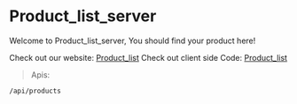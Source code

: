 # Product_list_server

Welcome to Product_list_server, You should find your product here!

Check out our website: [Product_list](https://product-list-ha.netlify.app)
Check out client side Code: [Product_list](https://github.com/haqueashraful/product_list)


> Apis: 
``` Get all product
/api/products
```



